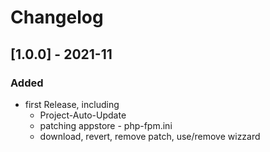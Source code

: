 # Changelog

## [1.0.0] - 2021-11
### Added
 - first Release, including
   - Project-Auto-Update
   - patching appstore - php-fpm.ini
   - download, revert, remove patch, use/remove wizzard
